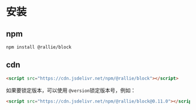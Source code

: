 # 安装

## npm

```shell
npm install @rallie/block
```

## cdn

```html
<script src="https://cdn.jsdelivr.net/npm/@rallie/block"></script>
```

如果要锁定版本，可以使用 `@version`锁定版本号，例如：

```html
<script src="https://cdn.jsdelivr.net/npm/@rallie/block@0.11.0"></script>
```
